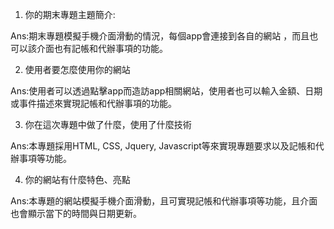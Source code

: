
1.	你的期末專題主題簡介:

Ans:期末專題模擬手機介面滑動的情況，每個app會連接到各自的網站
，而且也可以該介面也有記帳和代辦事項的功能。

2.	使用者要怎麼使用你的網站

Ans:使用者可以透過點擊app而造訪app相關網站，使用者也可以輸入金額、日期或事件描述來實現記帳和代辦事項的功能。

3.	你在這次專題中做了什麼，使用了什麼技術

Ans:本專題採用HTML, CSS, Jquery, Javascript等來實現專題要求以及記帳和代辦事項等功能。

4.	你的網站有什麼特色、亮點

Ans:本專題的網站模擬手機介面滑動，且可實現記帳和代辦事項等功能，且介面也會顯示當下的時間與日期更新。

